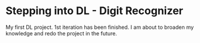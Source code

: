 # Stepping into DL - Digit Recognizer

My first DL project. 
1st iteration has been finished. I am about to broaden my knowledge and redo the project in the future. 
